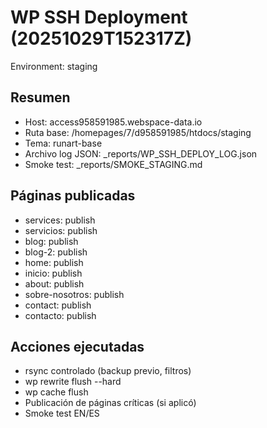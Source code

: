 # WP SSH Deployment (20251029T152317Z)
Environment: staging

## Resumen
- Host: access958591985.webspace-data.io
- Ruta base: /homepages/7/d958591985/htdocs/staging
- Tema: runart-base
- Archivo log JSON: _reports/WP_SSH_DEPLOY_LOG.json
- Smoke test: _reports/SMOKE_STAGING.md

## Páginas publicadas
- services: publish
- servicios: publish
- blog: publish
- blog-2: publish
- home: publish
- inicio: publish
- about: publish
- sobre-nosotros: publish
- contact: publish
- contacto: publish

## Acciones ejecutadas
- rsync controlado (backup previo, filtros)
- wp rewrite flush --hard
- wp cache flush
- Publicación de páginas críticas (si aplicó)
- Smoke test EN/ES

